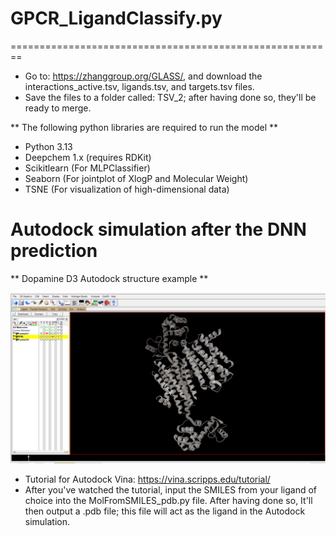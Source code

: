 # GPCR_LigandClassify.py

========================================================

* Go to: https://zhanggroup.org/GLASS/, and download the interactions_active.tsv, ligands.tsv, and targets.tsv files.
* Save the files to a folder called: TSV_2; after having done so, they'll be ready to merge. 

** The following python libraries are required to run the model **

* Python 3.13
* Deepchem 1.x (requires RDKit)
* Scikitlearn (For MLPClassifier)
* Seaborn (For jointplot of XlogP and Molecular Weight)
* TSNE (For visualization of high-dimensional data)

# Autodock simulation after the DNN prediction

** Dopamine D3 Autodock structure example **

![Alt text](D3_example.png)

* Tutorial for Autodock Vina: https://vina.scripps.edu/tutorial/ 
* After you've watched the tutorial, input the SMILES from your ligand of choice into the MolFromSMILES_pdb.py file. After having done so, It'll then output a .pdb file; this file will act as the ligand in the Autodock simulation. 

